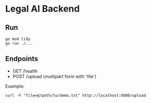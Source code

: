 # Legal AI Backend

## Run
```
go mod tidy
go run ./...
```

## Endpoints
- GET /health
- POST /upload (multipart form with 'file')

Example:
```
curl -F "file=@/path/to/demo.txt" http://localhost:8080/upload
```
